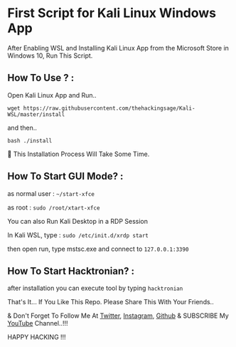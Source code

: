 # First Script for Kali Linux Windows App

After Enabling WSL and Installing Kali Linux App from the Microsoft Store in Windows 10, Run This Script.

## How To Use ? :

Open Kali Linux App and Run..

```wget https://raw.githubusercontent.com/thehackingsage/Kali-WSL/master/install```

and then..

```bash ./install```

:pushpin: This Installation Process Will Take Some Time.

## How To Start GUI Mode? :

as normal user : ```~/start-xfce```

as root : ```sudo /root/xtart-xfce```

You can also Run Kali Desktop in a RDP Session 

In Kali WSL, type : ```sudo /etc/init.d/xrdp start```

then open run, type mstsc.exe and connect to ```127.0.0.1:3390```

## How To Start Hacktronian? :

after installation you can execute tool by typing ```hacktronian```

That's It... If You Like This Repo. Please Share This With Your Friends..

& Don't Forget To Follow Me At [Twitter](https://www.twitter.com/thehackingsage), [Instagram](https://www.instagram.com/thehackingsage), [Github](https://www.github.com/thehackingsage) & SUBSCRIBE My [YouTube](https://www.youtube.com/channel/UCYK1n9A4TUq1CvGc6F3DzoA) Channel..!!!

HAPPY HACKING !!! 
